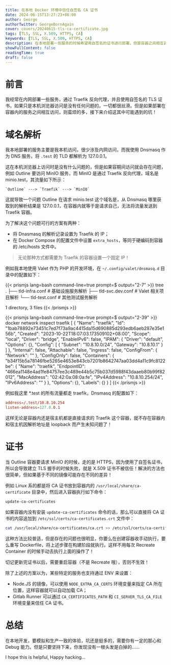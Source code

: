 ```yaml
---
title: 在本地 Docker 环境中信任自签名 CA 证书
date: 2024-06-15T13:27:23+08:00
author: George
authorTwitter: GeorgeBornAgain
cover: covers/20240615-tls-ca-certificate.jpg
tags: [TLS, SSL, X.509, HTTPS, CA]
keywords: [TLS, SSL, X.509, HTTPS, CA]
description: 在本地部署一些服务的时候希望用自签名的证书进行部署，但是容器之间相互调用时，缺总是因为证书的信任问题而导致服务异常......
showFullContent: false
readingTime: true
draft: false
---
```


# 前言

我经常在内网部署一些服务，通过 Traefik 反向代理，并且使用自签名的 TLS 证书，如果只是本机浏览器访问是没有任何问题的，一切都很丝滑。但是如果部署在容器内的服务之间相互访问，则蛮烦的多，接下来介绍这其中可能遇到的坑！

# 域名解析

我本地部署的服务主要是我本机访问，很少涉及内网访问，而我使用 Dnsmasq 作为 DNS 服务，将 `.test` 的 TLD 都解析为 127.0.0.1。

这在本机浏览器上访问时是没有什么问题的，但是如果容期间访问就会存在问题，例如 Outline 要访问 MinIO 服务，而 MinIO 是通过 Traefik 反向代理，域名是 minio.test，其流量如下所示：

```
`Outline` ---> `Traefik` ---> `MinIO`
```

这就导致一个问题 Outline 在请求 minio.test 这个域名是，从 Dnsmasq 哪里获取到的解析结果是 127.0.0.1，在容器内就等于是请求自己，无法将流量发送到 Traefik 容器。

为了解决这个问题可行的方案有两种：

* 将 Dnasmasq 的解析记录设置为 Traefik 的 IP；
* 在 Docker Compose 的配置文件中设置 `extra_hosts`，等同于硬编码到容器的 /etc/hosts 文件中。

> 无论那种方式都需要为 Traefik 的容器设置一个固定 IP！

例如我本地使用 Valet 作为 PHP 的开发环境，在 `~/.config/valet/dnsmasq.d` 目录中的配置如下：

{{< prismjs lang=bash command-line=true prompt=$ output="2-7" >}}
tree
.
├── tld-infra.conf # 基础设施服务解析
├── tld-svc.dev.conf # Valet 相关项目解析
└── tld-test.conf # 其他测试服务解析

1 directory, 3 files
{{< /prismjs >}}

{{< prismjs lang=bash command-line=true prompt=$ output="2-39" >}}
docker network inspect traefik
[
    {
        "Name": "traefik",
        "Id": "1bab78892e73451c7ed7f73a9ac4415da15d690885d293edb6aeb287e35e156b",
        "Created": "2023-10-22T18:07:03.173509102+08:00",
        "Scope": "local",
        "Driver": "bridge",
        "EnableIPv6": false,
        "IPAM": {
            "Driver": "default",
            "Options": {},
            "Config": [
                {
                    "Subnet": "10.8.10.0/24",
                    "Gateway": "10.8.10.1"
                }
            ]
        },
        "Internal": false,
        "Attachable": false,
        "Ingress": false,
        "ConfigFrom": {
            "Network": ""
        },
        "ConfigOnly": false,
        "Containers": {
            "b34f15b5a78146fbe5265e4653e843cb7201b8642747aa03dd4a11c9fc8122be": {
                "Name": "traefik",
                "EndpointID": "466ea1148e4ad1fe84757ee3c489e44b5c75b037d5988f43daaeb80b99f82012",
                "MacAddress": "02:42:0a:08:0a:fe",
                "IPv4Address": "10.8.10.254/24",
                "IPv6Address": ""
            }
        },
        "Options": {},
        "Labels": {}
    }
]
{{< /prismjs >}}

例如我这里 *.test 的所有流量都走 traefik，Dnsmasq 的配置如下：

```conf
address=/.test/10.8.10.254
listen-address=127.0.0.1
```

这样无论是容器内还是宿主机都是直接请求的 Traefik 这个容器，就不存在容器内和宿主机因解析地址是 loopback 而产生未知问题了！

# 证书

当 Outline 容器要请求 MinIO 的时候，走的是 HTTPS，因为使用了自签名证书，所以会导致建立 TLS 握手的时候失败，就是 X.509 证书不被信任！解决的方法也很简单，但如果基于不同的镜像可能存在不同的差异！

例如 Linux 系的都是将 CA 证书放到容器内的 `/usr/local/share/ca-certificate` 目录中，然后进入容器执行如下命令：

```bash
update-ca-certificates
```

如果容器内没有安装 `update-ca-certificates` 命令的话，那么可以直接将 CA 证书的内容追加到 `/etc/ssl/certs/ca-certificates.crt` 文件中：

```bash
cat /usr/local/share/ca-certificates/ca.crt >> /etc/ssl/certs/ca-certificates.crt
```

这种方法比较普适，但是存在的问题也很明显，你要么在创建容器收手动执行，要么重写 Dockerfile，将上述步骤在构建阶段就执行。这样不用每次 Recreate Container 的时候手动去执行上面的操作了！

切记更新完证书以后，需要重启容器（不是 Recreate 哦），否则不生效！

除了上述的方案以为，某些特定的服务也支持通过 ENV 来设置：

* Node.JS 的镜像，可以使用 `NODE_EXTRA_CA_CERTS` 环境变量来指定 CA 所在位置，这样容器就可以自动加载 CA；
* Gitlab Runner 可以通过 `CA_CERTIFICATES_PATH` 和 `CI_SERVER_TLS_CA_FILE` 环境变量来信任 CA 证书。


# 总结

在本地开发，要模拟和生产一致的体验，坑还是挺多的，需要你有一定的那心和 Debug 能力。但是只要坚持下来，你发现没有一根头发是白掉的……

I hope this is helpful, Happy hacking...